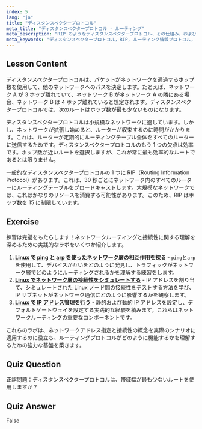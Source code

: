 ```yaml
---
index: 5
lang: "ja"
title: "ディスタンスベクタープロトコル"
meta_title: "ディスタンスベクタープロトコル - ルーティング"
meta_description: "RIP のようなディスタンスベクタープロトコル、その仕組み、およびネットワークルーティングにおけるその制限について学びます。ホップカウントとネットワーク効率を理解します。"
meta_keywords: "ディスタンスベクタープロトコル，RIP, ルーティング情報プロトコル，ホップカウント，ネットワークルーティング，Linux ネットワーキング，初心者向けガイド，チュートリアル"
---
```


## Lesson Content

ディスタンスベクタープロトコルは、パケットがネットワークを通過するホップ数を使用して、他のネットワークへのパスを決定します。たとえば、ネットワーク A が 3 ホップ離れていて、ネットワーク B がネットワーク A の隣にある場合、ネットワーク B は 4 ホップ離れていると想定されます。ディスタンスベクタープロトコルでは、次のルートはホップ数が最も少ないものになります。

ディスタンスベクタープロトコルは小規模なネットワークに適しています。しかし、ネットワークが拡張し始めると、ルーターが収束するのに時間がかかります。これは、ルーターが定期的にルーティングテーブル全体をすべてのルーターに送信するためです。ディスタンスベクタープロトコルのもう 1 つの欠点は効率です。ホップ数が近いルートを選択しますが、これが常に最も効率的なルートであるとは限りません。

一般的なディスタンスベクタープロトコルの 1 つに RIP（Routing Information Protocol）があります。これは、30 秒ごとにネットワーク内のすべてのルーターにルーティングテーブルをブロードキャストします。大規模なネットワークでは、これはかなりのリソースを消費する可能性があります。このため、RIP はホップ数を 15 に制限しています。

## Exercise

練習は完璧をもたらします！ネットワークルーティングと接続性に関する理解を深めるための実践的なラボをいくつか紹介します。

1. **[Linux で ping と arp を使ったネットワーク層の相互作用を探る](https://labex.io/ja/labs/comptia-explore-network-layer-interaction-with-ping-and-arp-in-linux-592746)** - `ping`と`arp`を使用して、デバイスが互いをどのように発見し、トラフィックがネットワーク層でどのようにルーティングされるかを理解する練習をします。
2. **[Linux でネットワーク層の接続性をシミュレートする](https://labex.io/ja/labs/comptia-simulate-network-layer-connectivity-in-linux-592752)** - IP アドレスを割り当て、シミュレートされた Linux ノード間の接続性をテストする方法を学び、IP サブネットがネットワーク通信にどのように影響するかを観察します。
3. **[Linux で IP アドレス管理を行う](https://labex.io/ja/labs/comptia-manage-ip-addressing-in-linux-592736)** - 静的および動的 IP アドレスを設定し、デフォルトゲートウェイを設定する実践的な経験を積みます。これらはネットワークルーティングの重要なコンポーネントです。

これらのラボは、ネットワークアドレス指定と接続性の概念を実際のシナリオに適用するのに役立ち、ルーティングプロトコルがどのように機能するかを理解するための強力な基盤を築きます。

## Quiz Question

正誤問題：ディスタンスベクタープロトコルは、帯域幅が最も少ないルートを使用しますか？

## Quiz Answer

False
